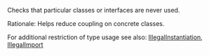 Checks that particular classes or interfaces are never used.

Rationale: Helps reduce coupling on concrete classes.

For additional restriction of type usage see also:
[IllegalInstantiation](https://checkstyle.org/config_coding.html#IllegalInstantiation),
[IllegalImport](https://checkstyle.org/config_imports.html#IllegalImport)